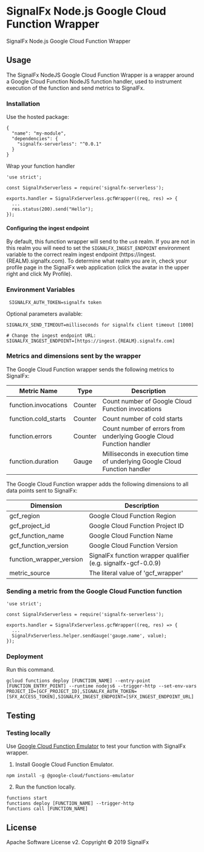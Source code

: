 # SignalFx Node.js Google Cloud Function Wrapper

SignalFx Node.js Google Cloud Function Wrapper

## Usage

The SignalFx NodeJS Google Cloud Function Wrapper is a wrapper around a Google Cloud Function NodeJS function handler, used to instrument execution of the function and send metrics to SignalFx.

### Installation

Use the hosted package:
```
{
  "name": "my-module",
  "dependencies": {
    "signalfx-serverless": "^0.0.1"
  }
}
```

Wrap your function handler
```
'use strict';

const SignalFxServerless = require('signalfx-serverless');

exports.handler = SignalFxServerless.gcfWrapper((req, res) => {
  ...
  res.status(200).send("Hello");
});
```

#### Configuring the ingest endpoint

By default, this function wrapper will send to the `us0` realm. If you are
not in this realm you will need to set the `SIGNALFX_INGEST_ENDPOINT` environment
variable to the correct realm ingest endpoint (https://ingest.{REALM}.signalfx.com).
To determine what realm you are in, check your profile page in the SignalFx
web application (click the avatar in the upper right and click My Profile).


### Environment Variables

```
 SIGNALFX_AUTH_TOKEN=signalfx token
```

Optional parameters available:
```
SIGNALFX_SEND_TIMEOUT=milliseconds for signalfx client timeout [1000]

# Change the ingest endpoint URL:
SIGNALFX_INGEST_ENDPOINT=[https://ingest.{REALM}.signalfx.com]
```

### Metrics and dimensions sent by the wrapper

The Google Cloud Function wrapper sends the following metrics to SignalFx:

| Metric Name  | Type | Description |
| ------------- | ------------- | ---|
| function.invocations  | Counter  | Count number of Google Cloud Function invocations|
| function.cold_starts  | Counter  | Count number of cold starts|
| function.errors  | Counter  | Count number of errors from underlying Google Cloud Function handler|
| function.duration  | Gauge  | Milliseconds in execution time of underlying Google Cloud Function handler|

The Google Cloud Function wrapper adds the following dimensions to all data points sent to SignalFx:

| Dimension | Description |
| ------------- | ---|
| gcf_region  | Google Cloud Function Region  |
| gcf_project_id | Google Cloud Function Project ID  |
| gcf_function_name  | Google Cloud Function Name |
| gcf_function_version  | Google Cloud Function Version |
| function_wrapper_version  | SignalFx function wrapper qualifier (e.g. signalfx-gcf-0.0.9) |
| metric_source | The literal value of 'gcf_wrapper' |

### Sending a metric from the Google Cloud Function function

```
'use strict';

const SignalFxServerless = require('signalfx-serverless');

exports.handler = SignalFxServerless.gcfWrapper((req, res) => {
  ...
  SignalFxServerless.helper.sendGauge('gauge.name', value);
});
```

### Deployment

Run this command.
```
gcloud functions deploy [FUNCTION_NAME] --entry-point [FUNCTION_ENTRY_POINT] --runtime nodejs6 --trigger-http --set-env-vars PROJECT_ID=[GCF_PROJECT_ID],SIGNALFX_AUTH_TOKEN=[SFX_ACCESS_TOKEN],SIGNALFX_INGEST_ENDPOINT=[SFX_INGEST_ENDPOINT_URL]
```

## Testing

### Testing locally

Use [Google Cloud Function Emulator](https://cloud.google.com/functions/docs/emulator)
to test your function with SignalFx wrapper.

1) Install Google Cloud Function Emulator.
```
npm install -g @google-cloud/functions-emulator
```
2) Run the function locally.
```
functions start
functions deploy [FUNCTION_NAME] --trigger-http
functions call [FUNCTION_NAME]
```

## License

Apache Software License v2. Copyright © 2019 SignalFx
